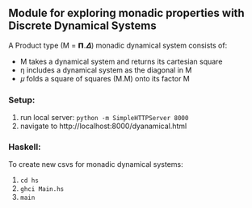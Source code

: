 ## Module for exploring monadic properties with Discrete Dynamical Systems

A Product type (M = 𝝥.𝜟) monadic dynamical system consists of:
* M takes a dynamical system and returns its cartesian square<br>
* η includes a dynamical system as the diagonal in M<br>
* 𝜇 folds a square of squares (M.M) onto its factor M

### Setup:
1. run local server: `python -m SimpleHTTPServer 8000`
2. navigate to http://localhost:8000/dyanamical.html

### Haskell:
To create new csvs for monadic dynamical systems:
1. `cd hs`
2. `ghci Main.hs`
3. `main`